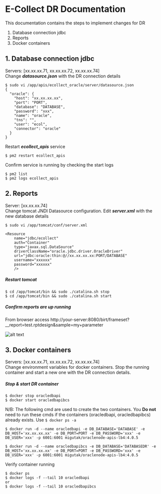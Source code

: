 # E-Collect DR Documentation
This documentation contains the steps to implement changes for DR
1. Database connection jdbc
2. Reports
3. Docker containers 


## 1. Database connection jdbc
Servers: [xx.xx.xx.71, xx.xx.xx.72, xx.xx.xx.74]\
Change ***datasource.json*** with the DR connection details

```
$ sudo vi /app/apis/ecollect_oracle/server/datasource.json
{
  "oracle": {
    "host": "xx.xx.xx.xx",
    "port": "PORT",
    "database": "DATABASE",
    "password": "xxx",
    "name": "oracle",
    "tns": "",
    "user": "ecol",
    "connector": "oracle"
  }
}
```
Restart ***ecollect_apis*** service
```
$ pm2 restart ecollect_apis
```
Confirm service is running by checking the start logs
```
$ pm2 list
$ pm2 logs ecollect_apis
```

## 2. Reports
Server: [xx.xx.xx.74]\
Change tomcat JNDI Datasource configuration. Edit ***server.xml*** with the new database details
```
$ sudo vi /app/tomcat/conf/server.xml

<Resource
	name="jdbc/ecollect"
	auth="Container"
	type="javax.sql.DataSource"
	driverClassName="oracle.jdbc.driver.OracleDriver"
	url="jdbc:oracle:thin:@//xx.xx.xx.xx:PORT/DATABASE"
	username="xxxxxx"
	password="xxxxxx"
	/>
````

##### Restart tomcat
```
$ cd /app/tomcat/bin && sudo ./catalina.sh stop
$ cd /app/tomcat/bin && sudo ./catalina.sh start
```
##### Confirm reports are up running
From browser access http://your-server:8080/birt/frameset?__report=test.rptdesign&sample=my+parameter

![alt text](https://github.com/inteligeninfosys/ecollect-docs/blob/main/BRT_reprt_viewer_test.jpg?raw=true)

## 3. Docker containers
Servers: [xx.xx.xx.71, xx.xx.xx.72, xx.xx.xx.74]\
Change environment variables for docker containers. Stop the running container and start a new one with the DR connection details.

##### Stop & start DR container
```
$ docker stop oracledbapi
$ docker start oracledbapibcs
```
N/B: The following cmd are used to create the two containers. You **Do not** need to run these cmds if the containers (oracledbapi, oracledbapibcs) already exists. Use ``` $ docker ps -a ```
```
$ docker run -d --name oracledbapi -e DB_DATABASE='DATABASE' -e DB_HOST='xx.xx.xx.xx' -e DB_PORT=PORT -e DB_PASSWORD='xxx' -e DB_USER='xxx' -p 6001:6001 migutak/oraclenode-apis-lb4:4.0.5

$ docker run -d --name oracledbapibcs -e DB_DATABASE='DATABASEDR' -e DB_HOST='xx.xx.xx.xx' -e DB_PORT=PORT -e DB_PASSWORD='xxx' -e DB_USER='xxx' -p 6001:6001 migutak/oraclenode-apis-lb4:4.0.5
```
Verify container running
```
$ docker ps
$ docker logs -f --tail 10 oracledbapi
or
$ docker logs -f --tail 10 oracledbapibcs
```
